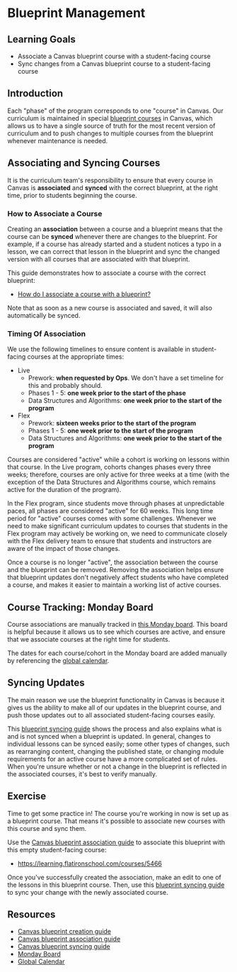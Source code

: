 # Blueprint Management

## Learning Goals

- Associate a Canvas blueprint course with a student-facing course
- Sync changes from a Canvas blueprint course to a student-facing course

## Introduction

Each "phase" of the program corresponds to one "course" in Canvas. Our
curriculum is maintained in special [blueprint courses][] in Canvas, which
allows us to have a single source of truth for the most recent version of
curriculum and to push changes to multiple courses from the blueprint whenever
maintenance is needed.

## Associating and Syncing Courses

It is the curriculum team's responsibility to ensure that every course in Canvas
is **associated** and **synced** with the correct blueprint, at the right time,
prior to students beginning the course.

### How to Associate a Course

<!-- TODO: record video -->

Creating an **association** between a course and a blueprint means that the
course can be **synced** whenever there are changes to the blueprint. For
example, if a course has already started and a student notices a typo in a
lesson, we can correct that lesson in the blueprint and sync the changed version
with all courses that are associated with that blueprint.

This guide demonstrates how to associate a course with the correct blueprint:

- [How do I associate a course with a blueprint?][associating courses guide]

Note that as soon as a new course is associated and saved, it will also
automatically be synced.

### Timing Of Association

We use the following timelines to ensure content is available in student-facing
courses at the appropriate times:

- Live
  - Prework: **when requested by Ops**. We don't have a set timeline for this
    and probably should.
  - Phases 1 - 5: **one week prior to the start of the phase**
  - Data Structures and Algorithms: **one week prior to the start of the
    program**
- Flex
  - Prework: **sixteen weeks prior to the start of the program**
  - Phases 1 - 5: **one week prior to the start of the program**
  - Data Structures and Algorithms: **one week prior to the start of the
    program**

Courses are considered "active" while a cohort is working on lessons within that
course. In the Live program, cohorts changes phases every three weeks;
therefore, courses are only active for three weeks at a time (with the exception
of the Data Structures and Algorithms course, which remains active for the
duration of the program).

In the Flex program, since students move through phases at unpredictable paces,
all phases are considered "active" for 60 weeks. This long time period for
"active" courses comes with some challenges. Whenever we need to make
significant curriculum updates to courses that students in the Flex program may
actively be working on, we need to communicate closely with the Flex delivery
team to ensure that students and instructors are aware of the impact of those
changes.

Once a course is no longer "active", the association between the course and the
blueprint can be removed. Removing the association helps ensure that blueprint
updates don't negatively affect students who have completed a course, and makes
it easier to maintain a working list of active courses.

## Course Tracking: Monday Board

<!-- TODO: record video -->

Course associations are manually tracked in [this Monday
board][canvas monday board]. This board is helpful because it allows us to see
which courses are active, and ensure that we associate courses at the right time
for students.

The dates for each course/cohort in the Monday board are added manually by
referencing the [global calendar][].

## Syncing Updates

The main reason we use the blueprint functionality in Canvas is because it gives
us the ability to make all of our updates in the blueprint course, and push
those updates out to all associated student-facing courses easily.

This [blueprint syncing guide][blueprint syncing guide] shows the process and
also explains what is and is not synced when a blueprint is updated. In general,
changes to individual lessons can be synced easily; some other types of changes,
such as rearranging content, changing the published state, or changing module
requirements for an active course have a more complicated set of rules. When
you're unsure whether or not a change in the blueprint is reflected in the
associated courses, it's best to verify manually.

## Exercise

Time to get some practice in! The course you're working in now is set up as a
blueprint course. That means it's possible to associate new courses with this
course and sync them.

Use the [Canvas blueprint association guide][associating courses guide] to
associate this blueprint with this empty student-facing course:

- https://learning.flatironschool.com/courses/5466

Once you've successfully created the association, make an edit to one of the
lessons in this blueprint course. Then, use this [blueprint syncing
guide][blueprint syncing guide] to sync your change with the newly associated
course.

## Resources

- [Canvas blueprint creation guide][blueprint courses]
- [Canvas blueprint association guide][associating courses guide]
- [Canvas blueprint syncing guide][blueprint syncing guide]
- [Monday Board][canvas monday board]
- [Global Calendar][global calendar]

[blueprint courses]:
  https://community.canvaslms.com/t5/Admin-Guide/How-do-I-enable-a-course-as-a-blueprint-course-as-an-admin/ta-p/138
[associating courses guide]:
  https://community.canvaslms.com/t5/Admin-Guide/How-do-I-associate-a-course-with-a-blueprint-course-as-an-admin/ta-p/183
[blueprint syncing guide]:
  https://community.canvaslms.com/t5/Admin-Guide/How-do-I-sync-course-content-in-a-blueprint-course-as-an-admin/ta-p/171
[canvas monday board]: https://flatiron.monday.com/boards/1329697069
[global calendar]:
  https://docs.google.com/spreadsheets/d/1ZF0aGxftAIc9RvnR5Sz2o6iW4NfgSoKACpkfINZJZfk/edit#gid=0
[live sub accounts]:
  https://learning.flatironschool.com/accounts/657/sub_accounts
[flex sub accounts]:
  https://learning.flatironschool.com/accounts/667/sub_accounts
